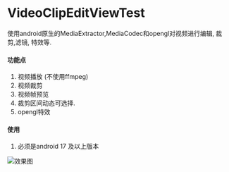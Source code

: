 # VideoClipEditViewTest
使用android原生的MediaExtractor,MediaCodec和opengl对视频进行编辑, 裁剪,滤镜, 特效等.

####  功能点
1. 视频播放  (不使用ffmpeg)   
2. 视频裁剪    
3. 视频帧预览   
4. 裁剪区间动态可选择.   
5. opengl特效   


####  使用
1. 必须是android 17 及以上版本  
   


![效果图](https://github.com/shaopx/VideoClipEditViewTest/blob/master/device-2018-10-10-201238.png)

